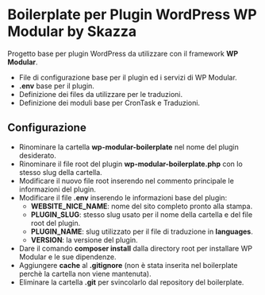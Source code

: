 # Boilerplate per Plugin WordPress WP Modular by Skazza

Progetto base per plugin WordPress da utilizzare con il framework **WP Modular**.

- File di configurazione base per il plugin ed i servizi di WP Modular.
- **.env** base per il plugin.
- Definizione dei files da utilizzare per le traduzioni.
- Definizione dei moduli base per CronTask e Traduzioni.

## Configurazione

- Rinominare la cartella **wp-modular-boilerplate** nel nome del plugin desiderato.
- Rinominare il file root del plugin **wp-modular-boilerplate.php** con lo stesso slug della cartella.
- Modificare il nuovo file root inserendo nel commento principale le informazioni del plugin.
- Modificare il file **.env** inserendo le informazioni base del plugin:
  - **WEBSITE_NICE_NAME**: nome del sito completo pronto alla stampa.
  - **PLUGIN_SLUG**: stesso slug usato per il nome della cartella e del file root del plugin.
  - **PLUGIN_NAME**: slug utilizzato per il file di traduzione in **languages**.
  - **VERSION**: la versione del plugin.
- Dare il comando **composer install** dalla directory root per installare WP Modular e le sue dipendenze.
- Aggiungere **cache** al **.gitignore** (non è stata inserita nel boilerplate perchè la cartella non viene mantenuta).
- Eliminare la cartella **.git** per svincolarlo dal repository del boilerplate.